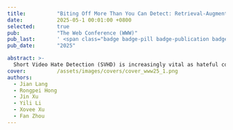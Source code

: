 ```yaml
---
title:          "Biting Off More Than You Can Detect: Retrieval-Augmented Multimodal Experts for Short Video Hate Detection"
date:           2025-05-1 00:01:00 +0800
selected:       true
pub:            "The Web Conference (WWW)"
pub_last:       ' <span class="badge badge-pill badge-publication badge-success">Poster</span>'
pub_date:       "2025"

abstract: >-
  Short Video Hate Detection (SVHD) is increasingly vital as hateful content — such as racial and gender-based discrimination — spreads rapidly across platforms like TikTok, YouTube Shorts, and Instagram Reels. Existing approaches face significant challenges:...
cover:          /assets/images/covers/cover_www25_1.png
authors:
  - Jian Lang
  - Rongpei Hong
  - Jin Xu
  - Yili Li
  - Xovee Xu
  - Fan Zhou
---
```

